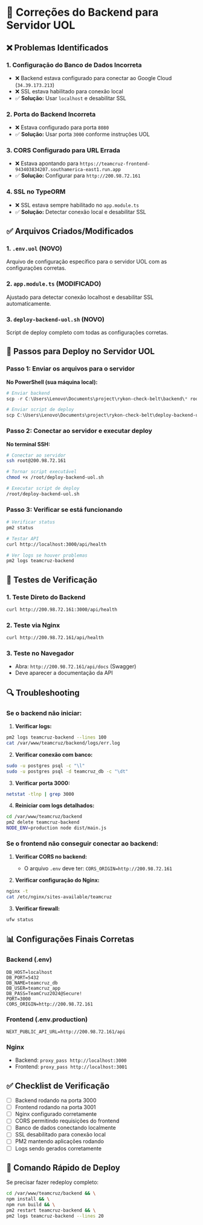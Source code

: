 # 🔧 Correções do Backend para Servidor UOL

## ❌ Problemas Identificados

### 1. **Configuração do Banco de Dados Incorreta**
- ❌ Backend estava configurado para conectar ao Google Cloud (`34.39.173.213`)
- ❌ SSL estava habilitado para conexão local
- ✅ **Solução:** Usar `localhost` e desabilitar SSL

### 2. **Porta do Backend Incorreta**
- ❌ Estava configurado para porta `8080`
- ✅ **Solução:** Usar porta `3000` conforme instruções UOL

### 3. **CORS Configurado para URL Errada**
- ❌ Estava apontando para `https://teamcruz-frontend-943403834207.southamerica-east1.run.app`
- ✅ **Solução:** Configurar para `http://200.98.72.161`

### 4. **SSL no TypeORM**
- ❌ SSL estava sempre habilitado no `app.module.ts`
- ✅ **Solução:** Detectar conexão local e desabilitar SSL

## ✅ Arquivos Criados/Modificados

### 1. `.env.uol` (NOVO)
Arquivo de configuração específico para o servidor UOL com as configurações corretas.

### 2. `app.module.ts` (MODIFICADO)
Ajustado para detectar conexão localhost e desabilitar SSL automaticamente.

### 3. `deploy-backend-uol.sh` (NOVO)
Script de deploy completo com todas as configurações corretas.

## 📝 Passos para Deploy no Servidor UOL

### Passo 1: Enviar os arquivos para o servidor

**No PowerShell (sua máquina local):**

```powershell
# Enviar backend
scp -r C:\Users\Lenovo\Documents\project\rykon-check-belt\backend\* root@200.98.72.161:/var/www/teamcruz/backend/

# Enviar script de deploy
scp C:\Users\Lenovo\Documents\project\rykon-check-belt\deploy-backend-uol.sh root@200.98.72.161:/root/
```

### Passo 2: Conectar ao servidor e executar deploy

**No terminal SSH:**

```bash
# Conectar ao servidor
ssh root@200.98.72.161

# Tornar script executável
chmod +x /root/deploy-backend-uol.sh

# Executar script de deploy
/root/deploy-backend-uol.sh
```

### Passo 3: Verificar se está funcionando

```bash
# Verificar status
pm2 status

# Testar API
curl http://localhost:3000/api/health

# Ver logs se houver problemas
pm2 logs teamcruz-backend
```

## 🧪 Testes de Verificação

### 1. Teste Direto do Backend
```bash
curl http://200.98.72.161:3000/api/health
```

### 2. Teste via Nginx
```bash
curl http://200.98.72.161/api/health
```

### 3. Teste no Navegador
- Abra: `http://200.98.72.161/api/docs` (Swagger)
- Deve aparecer a documentação da API

## 🔍 Troubleshooting

### Se o backend não iniciar:

1. **Verificar logs:**
```bash
pm2 logs teamcruz-backend --lines 100
cat /var/www/teamcruz/backend/logs/err.log
```

2. **Verificar conexão com banco:**
```bash
sudo -u postgres psql -c "\l"
sudo -u postgres psql -d teamcruz_db -c "\dt"
```

3. **Verificar porta 3000:**
```bash
netstat -tlnp | grep 3000
```

4. **Reiniciar com logs detalhados:**
```bash
cd /var/www/teamcruz/backend
pm2 delete teamcruz-backend
NODE_ENV=production node dist/main.js
```

### Se o frontend não conseguir conectar ao backend:

1. **Verificar CORS no backend:**
   - O arquivo `.env` deve ter: `CORS_ORIGIN=http://200.98.72.161`

2. **Verificar configuração do Nginx:**
```bash
nginx -t
cat /etc/nginx/sites-available/teamcruz
```

3. **Verificar firewall:**
```bash
ufw status
```

## 📊 Configurações Finais Corretas

### Backend (.env)
```
DB_HOST=localhost
DB_PORT=5432
DB_NAME=teamcruz_db
DB_USER=teamcruz_app
DB_PASS=TeamCruz2024@Secure!
PORT=3000
CORS_ORIGIN=http://200.98.72.161
```

### Frontend (.env.production)
```
NEXT_PUBLIC_API_URL=http://200.98.72.161/api
```

### Nginx
- Backend: `proxy_pass http://localhost:3000`
- Frontend: `proxy_pass http://localhost:3001`

## ✅ Checklist de Verificação

- [ ] Backend rodando na porta 3000
- [ ] Frontend rodando na porta 3001
- [ ] Nginx configurado corretamente
- [ ] CORS permitindo requisições do frontend
- [ ] Banco de dados conectando localmente
- [ ] SSL desabilitado para conexão local
- [ ] PM2 mantendo aplicações rodando
- [ ] Logs sendo gerados corretamente

## 🚀 Comando Rápido de Deploy

Se precisar fazer redeploy completo:

```bash
cd /var/www/teamcruz/backend && \
npm install && \
npm run build && \
pm2 restart teamcruz-backend && \
pm2 logs teamcruz-backend --lines 20
```
